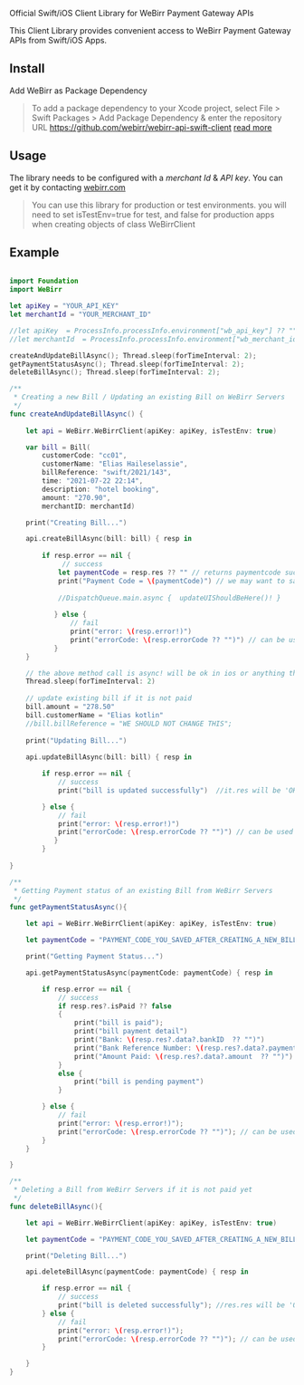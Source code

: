 Official Swift/iOS Client Library for WeBirr Payment Gateway APIs

This Client Library provides convenient access to WeBirr Payment Gateway APIs from Swift/iOS Apps.

## Install

Add WeBirr as Package Dependency

>To add a package dependency to your Xcode project, select 
File > Swift Packages > Add Package Dependency & enter the repository URL
https://github.com/webirr/webirr-api-swift-client   [read more](https://developer.apple.com/documentation/swift_packages/adding_package_dependencies_to_your_app)

## Usage

The library needs to be configured with a *merchant Id* & *API key*. You can get it by contacting [webirr.com](https://webirr.com)

> You can use this library for production or test environments. you will need to set isTestEnv=true for test, and false for production apps when creating objects of class WeBirrClient

## Example

```swift

import Foundation
import WeBirr

let apiKey = "YOUR_API_KEY"
let merchantId = "YOUR_MERCHANT_ID"

//let apiKey  = ProcessInfo.processInfo.environment["wb_api_key"] ?? ""
//let merchantId  = ProcessInfo.processInfo.environment["wb_merchant_id"] ?? ""

createAndUpdateBillAsync(); Thread.sleep(forTimeInterval: 2);
getPaymentStatusAsync(); Thread.sleep(forTimeInterval: 2);
deleteBillAsync(); Thread.sleep(forTimeInterval: 2);

/**
 * Creating a new Bill / Updating an existing Bill on WeBirr Servers
 */
func createAndUpdateBillAsync() {
    
    let api = WeBirr.WeBirrClient(apiKey: apiKey, isTestEnv: true)

    var bill = Bill(
        customerCode: "cc01",
        customerName: "Elias Haileselassie",
        billReference: "swift/2021/143",
        time: "2021-07-22 22:14",
        description: "hotel booking",
        amount: "270.90",
        merchantID: merchantId)

    print("Creating Bill...")

    api.createBillAsync(bill: bill) { resp in
    
        if resp.error == nil {
             // success
            let paymentCode = resp.res ?? "" // returns paymentcode such as 429 723 975
            print("Payment Code = \(paymentCode)") // we may want to save payment code in local db.
            
            //DispatchQueue.main.async {  updateUIShouldBeHere()! }
            
           } else {
               // fail
               print("error: \(resp.error!)")
               print("errorCode: \(resp.errorCode ?? "")") // can be used to handle specific busines error such as ERROR_INVLAID_INPUT_DUP_REF
           }
    }

    // the above method call is async! will be ok in ios or anything that has ui runloop!
    Thread.sleep(forTimeInterval: 2)
    
    // update existing bill if it is not paid
    bill.amount = "278.50"
    bill.customerName = "Elias kotlin"
    //bill.billReference = "WE SHOULD NOT CHANGE THIS";
    
    print("Updating Bill...")
    
    api.updateBillAsync(bill: bill) { resp in

        if resp.error == nil {
            // success
            print("bill is updated successfully")  //it.res will be 'OK'  no need to check here!

        } else {
            // fail
            print("error: \(resp.error!)")
            print("errorCode: \(resp.errorCode ?? "")") // can be used to handle specific busines error such as ERROR_INVLAID_INPUT
           }
        }
    
}

/**
 * Getting Payment status of an existing Bill from WeBirr Servers
 */
func getPaymentStatusAsync(){

    let api = WeBirr.WeBirrClient(apiKey: apiKey, isTestEnv: true)

    let paymentCode = "PAYMENT_CODE_YOU_SAVED_AFTER_CREATING_A_NEW_BILL" // such as '141 263 782';

    print("Getting Payment Status...")

    api.getPaymentStatusAsync(paymentCode: paymentCode) { resp in

        if resp.error == nil {
            // success
            if resp.res?.isPaid ?? false
            {
                print("bill is paid");
                print("bill payment detail")
                print("Bank: \(resp.res?.data?.bankID  ?? "")")
                print("Bank Reference Number: \(resp.res?.data?.paymentReference  ?? "")")
                print("Amount Paid: \(resp.res?.data?.amount  ?? "")")
            }
            else {
                print("bill is pending payment")
            }

        } else {
            // fail
            print("error: \(resp.error!)");
            print("errorCode: \(resp.errorCode ?? "")"); // can be used to handle specific busines error such as ERROR_INVLAID_INPUT
        }
    }

}

/**
 * Deleting a Bill from WeBirr Servers if it is not paid yet
 */
func deleteBillAsync(){

    let api = WeBirr.WeBirrClient(apiKey: apiKey, isTestEnv: true)

    let paymentCode = "PAYMENT_CODE_YOU_SAVED_AFTER_CREATING_A_NEW_BILL" // suchas as '141 263 782';

    print("Deleting Bill...")

    api.deleteBillAsync(paymentCode: paymentCode) { resp in

        if resp.error == nil {
            // success
            print("bill is deleted successfully"); //res.res will be 'OK'  no need to check here!
        } else {
            // fail
            print("error: \(resp.error!)");
            print("errorCode: \(resp.errorCode ?? "")"); // can be used to handle specific busines error such as ERROR_INVLAID_INPUT
        }

    }
}

```
